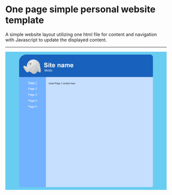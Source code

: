 # One page simple personal website template
A simple website layout utilizing one html file for content and navigation with Javascript to update the displayed content.<hr>
![Preview](preview.png)
